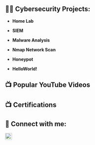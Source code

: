 

<h2>👨‍💻 Cybersecurity Projects:</h2>

- <b>Home Lab </b>

- <b>SIEM</b>
  
- <b>Malware Analysis</b>

- <b>Nmap Network Scan</b>

- <b>Honeypot</b>

- <b>HelloWorld!<b>
<h2>📺 Popular YouTube Videos</h2>

<h2>📺 Certifications</h2>



<h2> 🤳 Connect with me:</h2>

[<img align="left" alt="LaurynJames | LinkedIn" width="22px" src="https://cdn.jsdelivr.net/npm/simple-icons@v3/icons/linkedin.svg" />][linkedin]


[linkedin]: https://linkedin.com/in/lauryn-james




